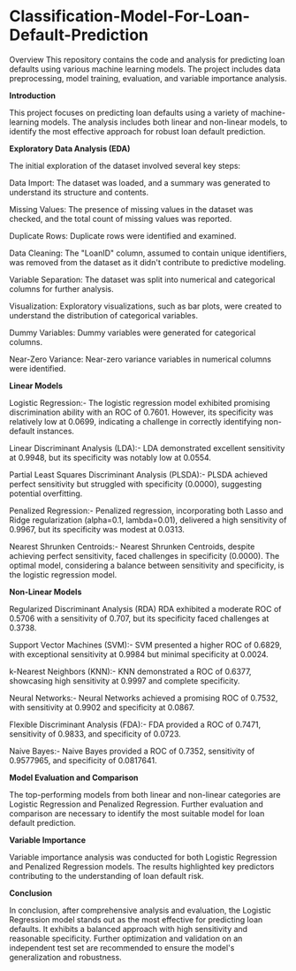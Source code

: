 # Classification-Model-For-Loan-Default-Prediction

Overview
This repository contains the code and analysis for predicting loan defaults using various machine learning models. The project includes data preprocessing, model training, evaluation, and variable importance analysis.


**Introduction**

This project focuses on predicting loan defaults using a variety of machine-learning models. The analysis includes both linear and non-linear models, to identify the most effective approach for robust loan default prediction.


**Exploratory Data Analysis (EDA)**

The initial exploration of the dataset involved several key steps:

Data Import: The dataset was loaded, and a summary was generated to understand its structure and contents.

Missing Values: The presence of missing values in the dataset was checked, and the total count of missing values was reported.

Duplicate Rows: Duplicate rows were identified and examined.

Data Cleaning: The "LoanID" column, assumed to contain unique identifiers, was removed from the dataset as it didn't contribute to predictive modeling.

Variable Separation: The dataset was split into numerical and categorical columns for further analysis.

Visualization: Exploratory visualizations, such as bar plots, were created to understand the distribution of categorical variables.

Dummy Variables: Dummy variables were generated for categorical columns.

Near-Zero Variance: Near-zero variance variables in numerical columns were identified.


**Linear Models**

Logistic Regression:-
The logistic regression model exhibited promising discrimination ability with an ROC of 0.7601. However, its specificity was relatively low at 0.0699, indicating a challenge in correctly identifying non-default instances.

Linear Discriminant Analysis (LDA):-
LDA demonstrated excellent sensitivity at 0.9948, but its specificity was notably low at 0.0554.

Partial Least Squares Discriminant Analysis (PLSDA):-
PLSDA achieved perfect sensitivity but struggled with specificity (0.0000), suggesting potential overfitting.

Penalized Regression:-
Penalized regression, incorporating both Lasso and Ridge regularization (alpha=0.1, lambda=0.01), delivered a high sensitivity of 0.9967, but its specificity was modest at 0.0313.

Nearest Shrunken Centroids:-
Nearest Shrunken Centroids, despite achieving perfect sensitivity, faced challenges in specificity (0.0000). The optimal model, considering a balance between sensitivity and specificity, is the logistic regression model.

**Non-Linear Models**

Regularized Discriminant Analysis (RDA)
RDA exhibited a moderate ROC of 0.5706 with a sensitivity of 0.707, but its specificity faced challenges at 0.3738.

Support Vector Machines (SVM):-
SVM presented a higher ROC of 0.6829, with exceptional sensitivity at 0.9984 but minimal specificity at 0.0024.

k-Nearest Neighbors (KNN):-
KNN demonstrated a ROC of 0.6377, showcasing high sensitivity at 0.9997 and complete specificity.

Neural Networks:-
Neural Networks achieved a promising ROC of 0.7532, with sensitivity at 0.9902 and specificity at 0.0867.

Flexible Discriminant Analysis (FDA):-
FDA provided a ROC of 0.7471, sensitivity of 0.9833, and specificity of 0.0723.

Naive Bayes:-
Naive Bayes provided a ROC of 0.7352, sensitivity of 0.9577965, and specificity of 0.0817641.

**Model Evaluation and Comparison**

The top-performing models from both linear and non-linear categories are Logistic Regression and Penalized Regression. Further evaluation and comparison are necessary to identify the most suitable model for loan default prediction.

**Variable Importance**

Variable importance analysis was conducted for both Logistic Regression and Penalized Regression models. The results highlighted key predictors contributing to the understanding of loan default risk.

**Conclusion**

In conclusion, after comprehensive analysis and evaluation, the Logistic Regression model stands out as the most effective for predicting loan defaults. It exhibits a balanced approach with high sensitivity and reasonable specificity. Further optimization and validation on an independent test set are recommended to ensure the model's generalization and robustness.
